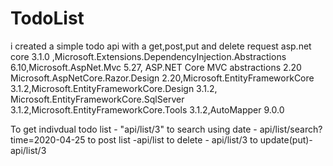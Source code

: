 # TodoList
i created a simple todo api with a get,post,put and delete request
asp.net core 3.1.0 ,Microsoft.Extensions.DependencyInjection.Abstractions 6.10,Microsoft.AspNet.Mvc 5.27,
ASP.NET Core MVC abstractions 2.20
Microsoft.AspNetCore.Razor.Design 2.20,Microsoft.EntityFrameworkCore 3.1.2,Microsoft.EntityFrameworkCore.Design 3.1.2, Microsoft.EntityFrameworkCore.SqlServer 3.1.2,Microsoft.EntityFrameworkCore.Tools 3.1.2,AutoMapper 9.0.0

To get indivdual todo list - "api/list/3"
to search using date - api/list/search?time=2020-04-25
to post list -api/list
to delete - api/list/3
to update(put)-api/list/3


